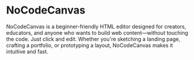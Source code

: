 # NoCodeCanvas
NoCodeCanvas is a beginner-friendly HTML editor designed for creators, educators, and anyone who wants to build web content—without touching the code. Just click and edit. Whether you're sketching a landing page, crafting a portfolio, or prototyping a layout, NoCodeCanvas makes it intuitive and fast.
